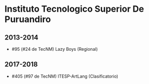 # Instituto Tecnologico Superior De Puruandiro

## 2013-2014

- #95 (#24 de TecNM) Lazy Boys (Regional)

## 2017-2018

- #405 (#97 de TecNM) ITESP-ArtLang (Clasificatorio)



